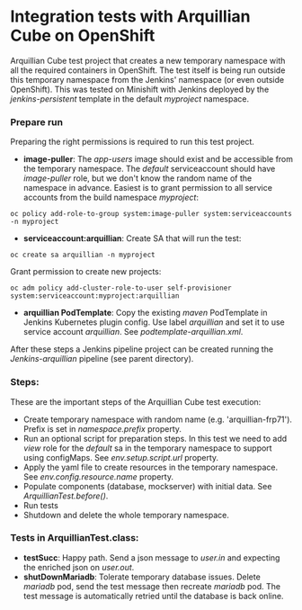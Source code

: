 # Integration tests with Arquillian Cube on OpenShift

Arquillian Cube test project that creates a new temporary namespace with all the required containers in OpenShift. The test itself is being run outside this temporary namespace from the Jenkins' namespace (or even outside OpenShift). This was tested on Minishift with Jenkins deployed by the _jenkins-persistent_ template in the default _myproject_ namespace.

### Prepare run
Preparing the right permissions is required to run this test project.
* **image-puller**: The _app-users_ image should exist and be accessible from the temporary namespace. The _default_ serviceaccount should have _image-puller_ role, but we don't know the random name of the namespace in advance. Easiest is to grant permission to all service accounts from the build namespace _myproject_:

 `oc policy add-role-to-group system:image-puller system:serviceaccounts -n myproject`

* **serviceaccount:arquillian**: Create SA that will run the test:

 `oc create sa arquillian -n myproject`

 Grant permission to create new projects:

 `oc adm policy add-cluster-role-to-user self-provisioner system:serviceaccount:myproject:arquillian`

* **arquillian PodTemplate**: Copy the existing _maven_ PodTemplate in Jenkins Kubernetes plugin config. Use label _arquillian_ and set it to use service account _arquillian_. See _podtemplate-arquillian.xml_.

After these steps a Jenkins pipeline project can be created running the _Jenkins-arquillian_ pipeline (see parent directory).

### Steps:
These are the important steps of the Arquillian Cube test execution:
* Create temporary namespace with random name (e.g. 'arquillian-frp71'). Prefix is set in _namespace.prefix_ property.
* Run an optional script for preparation steps. In this test we need to add _view_ role for the _default_ sa in the temporary namespace to support using configMaps. See _env.setup.script.url_ property.
* Apply the yaml file to create resources in the temporary namespace. See _env.config.resource.name_ property.
* Populate components (database, mockserver) with initial data. See _ArquillianTest.before()_.
* Run tests
* Shutdown and delete the whole temporary namespace.

### Tests in ArquillianTest.class:
* **testSucc**: Happy path. Send a json message to _user.in_ and expecting the enriched json on _user.out_.
* **shutDownMariadb**: Tolerate temporary database issues. Delete _mariadb_ pod, send the test message then recreate _mariadb_ pod. The test message is automatically retried until the database is back online.
